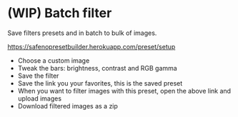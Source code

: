 # (WIP) Batch filter

Save filters presets and in batch to bulk of images.

https://safenopresetbuilder.herokuapp.com/preset/setup

* Choose a custom image
* Tweak the bars: brightness, contrast and RGB gamma
* Save the filter
* Save the link you your favorites, this is the saved preset
* When you want to filter images with this preset, open the above link and upload images
* Download filtered images as a zip



